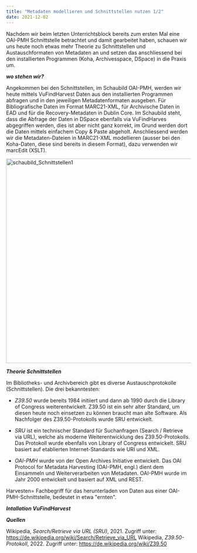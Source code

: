 ```yaml
---
title: "Metadaten modellieren und Schnittstellen nutzen 1/2"
date: 2021-12-02
---
```


Nachdem wir beim letzten Unterrichtsblock bereits zum ersten Mal eine OAI-PMH Schnittstelle betrachtet und damit gearbeitet haben, schauen wir uns heute noch etwas mehr Theorie zu Schnittstellen und Austauschformaten von Metadaten an und setzen das anschliessend bei den installierten Programmen (Koha, Archivesspace, DSpace) in die Praxis um.

***wo stehen wir?***

Angekommen bei den Schnittstellen, im Schaubild OAI-PMH, werden wir heute mittels VuFindHarvest Daten aus den installierten Programmen abfragen und in den jeweiligen Metadatenformaten ausgeben. Für Bibliografische Daten im Format MARC21-XML, für Archivische Daten in EAD und für die Recovery-Metadaten in Dublin Core. Im Schaubild steht, dass die Abfrage der Daten in DSpace ebenfalls via VuFindHarves abgegriffen werden, dies ist aber nicht ganz korrekt, im Grund werden dort die Daten mittels einfachem Copy & Paste abgeholt. Anschliessend werden wir die Metadaten-Dateien in MARC21-XML modellieren (ausser bei den Koha-Daten, diese sind bereits in diesem Format), dazu verwenden wir marcEdit (XSLT).

<img width="557" alt="schaubild_Schnittstellen1" src="https://user-images.githubusercontent.com/74451681/151691366-fb59ca08-9579-4a5a-91ab-84771bdc5723.png">

***Theorie Schnittstellen***

Im Bibliotheks- und Archivbereich gibt es diverse Austauschprotokolle (Schnittstellen). Die drei bekanntesten:

-	_Z39.50_ wurde bereits 1984 initiiert und dann ab 1990 durch die Library of Congress weiterentwickelt. Z39.50 ist ein sehr alter Standard, um diesen heute noch einsetzen zu können braucht man alte Software. Als Nachfolger des Z39.50-Protokolls wurde SRU entwickelt. 

-	_SRU_ ist ein technischer Standard für Suchanfragen (Search / Retrieve via URL), welche als moderne Weiterentwicklung des Z39.50-Protokolls. Das Protokoll wurde ebenfalls von Library of Congress entwickelt. SRU basiert auf etablierten Internet-Standards wie URI und XML.

-	_OAI-PMH_ wurde von der Open Archives Initiative entwickelt. Das OAI Protocol for Metadata Harvesting (OAI-PMH, engl.) dient dem Einsammeln und Weiterverarbeiten von Metadaten. OAI-PMH wurde im Jahr 2000 entwickelt und basiert auf XML und REST.


Harvesten= Fachbegriff für das herunterladen von Daten aus einer OAI-PMH-Schnittstelle, bedeutet in etwa "ernten".

***Intallation VuFindHarvest***

***Quellen***

Wikipedia, *Search/Retrieve via URL (SRU)*, 2021. Zugriff unter: https://de.wikipedia.org/wiki/Search/Retrieve_via_URL
Wikipedia, *Z39.50-Protokoll*, 2022. Zugriff unter: https://de.wikipedia.org/wiki/Z39.50

